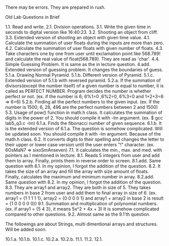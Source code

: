 There may be errors. They are prepared in rush.

Old Lab Questions in Brief

1.1. Read and write.
2.1. Division operations.
3.1. Write the given time in seconds to digital version like 16:40:23.
3.2. Shooting an object from cliff.
3.3. Extended version of shooting an object with given time value.
4.1. Calculate the summation of user floats during the inputs are more than zero.
4.2. Calculate the summation of user floats with given number of floats.
4.3. Take characters one by one from user until exclamation point like 568.789! and calculate the real value of float(568.789). They are read as 'char'.
4.4. Simple Guessing Problem. It is same as the in lecture question.
4.add. Extended version of guessing problem. It changes the boundaries of guess.
5.1.a. Drawing Normal Pyramid.
5.1.b. Different version of Pyramid.
5.1.c. Extended version of 5.1.b with reversed pyramid.
5.2.a. If the summation of divisors(except the number itself) of a given number is equal to number, it is called as PERFECT NUMBER. Program decides the number is whether perfect or not. (ex. if the number is 6; 6%1=0 ,6%2=0, 6%3=0 and 1+2+3=6 => 6=6)
5.2.b. Finding all the perfect numbers to the given input. (ex. If the number is 1500; 6, 28, 496 are the perfect numbers between 2 and 1500)
5.3. Usage of pow() function in math.h class. It calculates the summation of digits in the power of 2. You should compile it with -lm argument. (ex. $ gcc lab5_q3.c -lm)
6.1.a. Finds the fibonacci number of given sequence.
6.1.b. It is the extended version of 6.1.a. The question is somehow complicated. Will be updated soon. You should compile it with -lm argument. Because of the math.h class.
6.2. It converts digits to their spelling and changes the letter to their upper or lower case version until the user enters "!" character. (ex. 6OsMaN7 => sixoSmAnseven)
7.1. It calculates the min., max. and med. with pointers as I mentioned in lecture.
8.1. Reads 5 integers from user and add them to array. Finally, prints them in reverse order to screen.
8.1.add. Same question with 8.1. In my opinion, I forgot the addition of the question.
8.2. It takes the size of an array and fill the array with size amount of floats. Finally, calculates the maximum and minimum number in array.
8.2.add. Same question with 8.2. In my opinion, I forgot the addition of the question.
8.3. They are array1 and array2. They are both in size of 5. They takes numbers in base 2 from user and add them to final array in size of 6. (ex. array1 = {1 1 1 1 1}, array2 = {0 0 0 0 1} and array1 + array2 in base 2 is result = {1 0 0 0 0 0}) 
9.1. Summation and multiplication of polynomial numbers. (ex. if array1 = {5 4 3}, it means 5x^2 + 4x + 3) It is somehow complicated compared to other questions.
9.2. Almost same as the 9.1'th question.

The followings are about Strings, multi dimentional arrays and structures. Will be added soon.

10.1.a.
10.1.b.
10.1.c.
10.2.a.
10.2.b.
11.1.
11.2.
12.1.